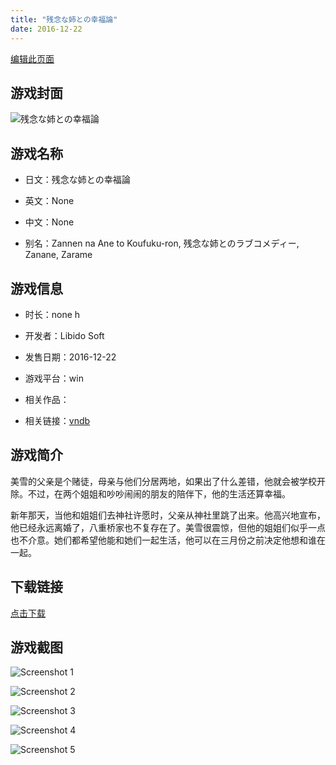 ```yaml
---
title: "残念な姉との幸福論"
date: 2016-12-22
---
```

[编辑此页面](https://github.com/ACG-3/ADV3-source/blob/main/source/_posts/games/%E6%AE%8B%E5%BF%B5%E3%81%AA%E5%A7%89%E3%81%A8%E3%81%AE%E5%B9%B8%E7%A6%8F%E8%AB%96.md)

## 游戏封面

![残念な姉との幸福論](https%3A//pan.timero.xyz/onedrive/img_lib_001/%E6%AE%8B%E5%BF%B5%E3%81%AA%E5%A7%89%E3%81%A8%E3%81%AE%E5%B9%B8%E7%A6%8F%E8%AB%96_cover.avif)


## 游戏名称

- 日文：残念な姉との幸福論
- 英文：None
- 中文：None

- 别名：Zannen na Ane to Koufuku-ron, 残念な姉とのラブコメディー, Zanane, Zarame


## 游戏信息

- 时长：none h
- 开发者：Libido Soft
- 发售日期：2016-12-22
- 游戏平台：win
- 相关作品：

- 相关链接：[vndb](https://vndb.org/v19388)


## 游戏简介

美雪的父亲是个赌徒，母亲与他们分居两地，如果出了什么差错，他就会被学校开除。不过，在两个姐姐和吵吵闹闹的朋友的陪伴下，他的生活还算幸福。

新年那天，当他和姐姐们去神社许愿时，父亲从神社里跳了出来。他高兴地宣布，他已经永远离婚了，八重桥家也不复存在了。美雪很震惊，但他的姐姐们似乎一点也不介意。她们都希望他能和她们一起生活，他可以在三月份之前决定他想和谁在一起。




## 下载链接

[点击下载](https://pan.timero.xyz/onedrive/adv_lib_001/%E6%AE%8B%E5%BF%B5%E3%81%AA%E5%A7%89%E3%81%A8%E3%81%AE%E5%B9%B8%E7%A6%8F%E8%AB%96)


## 游戏截图


![Screenshot 1](https%3A//pan.timero.xyz/onedrive/img_lib_001/%E6%AE%8B%E5%BF%B5%E3%81%AA%E5%A7%89%E3%81%A8%E3%81%AE%E5%B9%B8%E7%A6%8F%E8%AB%96_Screenshot_1.avif)

![Screenshot 2](https%3A//pan.timero.xyz/onedrive/img_lib_001/%E6%AE%8B%E5%BF%B5%E3%81%AA%E5%A7%89%E3%81%A8%E3%81%AE%E5%B9%B8%E7%A6%8F%E8%AB%96_Screenshot_2.avif)

![Screenshot 3](https%3A//pan.timero.xyz/onedrive/img_lib_001/%E6%AE%8B%E5%BF%B5%E3%81%AA%E5%A7%89%E3%81%A8%E3%81%AE%E5%B9%B8%E7%A6%8F%E8%AB%96_Screenshot_3.avif)

![Screenshot 4](https%3A//pan.timero.xyz/onedrive/img_lib_001/%E6%AE%8B%E5%BF%B5%E3%81%AA%E5%A7%89%E3%81%A8%E3%81%AE%E5%B9%B8%E7%A6%8F%E8%AB%96_Screenshot_4.avif)

![Screenshot 5](https%3A//pan.timero.xyz/onedrive/img_lib_001/%E6%AE%8B%E5%BF%B5%E3%81%AA%E5%A7%89%E3%81%A8%E3%81%AE%E5%B9%B8%E7%A6%8F%E8%AB%96_Screenshot_5.avif)


